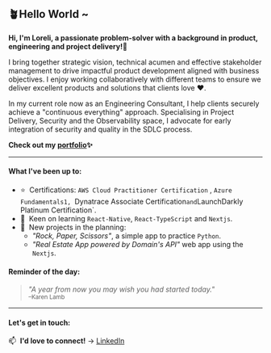 ## 🪴Hello World ~ ##

**Hi, I'm Loreli, a passionate problem-solver with a background in product, engineering and project delivery!💃**

I bring together strategic vision, technical acumen and effective stakeholder management to drive impactful product development aligned with business objectives. I enjoy working collaboratively with different teams to ensure we deliver excellent products and solutions that clients love ❤️.

In my current role now as an Engineering Consultant, I help clients securely achieve a "continuous everything" approach. Specialising in Project Delivery, Security and the Observability space, I advocate for early integration of security and quality in the SDLC process.

**Check out my [portfolio](https://dj-lor.github.io/portfolio/)✨**
______

#### What I've been up to:

- ⭐&nbsp; Certifications: `AWS Cloud Practitioner Certification` , `Azure Fundamentals1, `Dynatrace Associate Certification` and `LaunchDarkly Platinum Certification`.
- 🔭&nbsp; Keen on learning `React-Native`, `React-TypeScript` and `Nextjs`.
- 🌱&nbsp; New projects in the planning:
  - *"Rock, Paper, Scissors"*, a simple app to practice `Python`.
  - *"Real Estate App powered by Domain's API"* web app using the `Nextjs`. 


#### Reminder of the day:
> *"A year from now you may wish you had started today."*
<br/><sub>–Karen Lamb</sub>

---
#### Let's get in touch:

<!-- 🏠&nbsp; **Please visit** → [/](https://) -->

📫&nbsp;  **I'd love to connect!** →  [LinkedIn](https://www.linkedin.com/in/loreli-de-jesus-084b571a5/)

<!--
**DJ-Lor/DJ-Lor** is a ✨ _special_ ✨ repository because its `README.md` (this file) appears on your GitHub profile.

Here are some ideas to get you started:

- 🔭 I’m currently working on ...
- 🌱 I’m currently learning ...
- 👯 I’m looking to collaborate on ...
- 🤔 I’m looking for help with ...
- 💬 Ask me about ...
- 📫 How to reach me: ...
- 😄 Pronouns: ...
- ⚡ Fun fact: ...
-->
